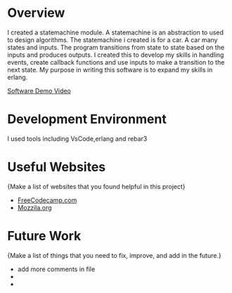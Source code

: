 # Overview

I created a statemachine module. A statemachine is an abstraction to used to design algorithms. 
The statemachine i created is for a car. A car many states and inputs. The program transitions from state to state based on the inputs and produces outputs. I created this to develop my skills in handling events, create callback functions and use inputs to make a transition to the next state. 
My purpose in writing this software is to expand my skills in erlang. 


[Software Demo Video](https://youtu.be/1KSrykdLtHk)

# Development Environment

I used tools including VsCode,erlang and rebar3

# Useful Websites

{Make a list of websites that you found helpful in this project}
* [FreeCodecamp.com](https://www.freecodecamp.org/news/state-machines-basics-of-computer-science-d42855debc66/)
* [Mozzila.org](https://developer.mozilla.org/en-US/docs/Glossary/State_machine#)

# Future Work

{Make a list of things that you need to fix, improve, and add in the future.}
* add more comments in file
* 
* 